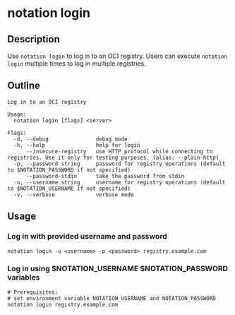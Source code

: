 # notation login

## Description

Use `notation login` to log in to an OCI registry. Users can execute `notation login` multiple times to log in multiple registries.

## Outline

```text
Log in to an OCI registry

Usage:
  notation login [flags] <server>

Flags:
  -d, --debug               debug mode
  -h, --help                help for login
      --insecure-registry   use HTTP protocol while connecting to registries. Use it only for testing purposes. (alias: --plain-http)
  -p, --password string     password for registry operations (default to $NOTATION_PASSWORD if not specified)
      --password-stdin      take the password from stdin
  -u, --username string     username for registry operations (default to $NOTATION_USERNAME if not specified)
  -v, --verbose             verbose mode
```

## Usage

### Log in with provided username and password

```shell
notation login -u <username> -p <password> registry.example.com
```

### Log in using $NOTATION_USERNAME $NOTATION_PASSWORD variables

```shell
# Prerequisites:
# set environment variable NOTATION_USERNAME and NOTATION_PASSWORD
notation login registry.example.com
```
